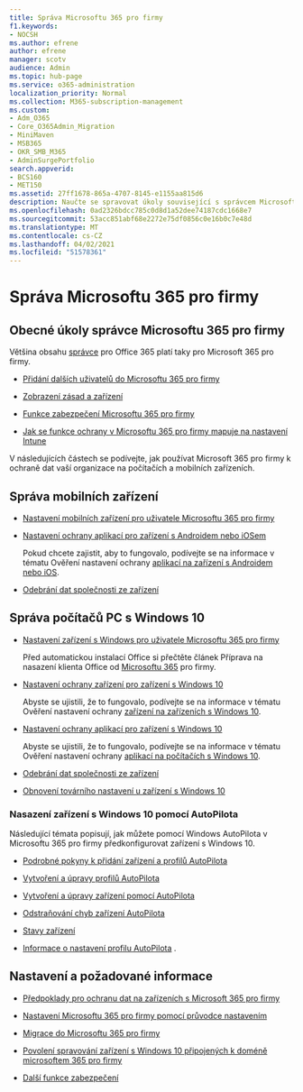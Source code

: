 ```yaml
---
title: Správa Microsoftu 365 pro firmy
f1.keywords:
- NOCSH
ms.author: efrene
author: efrene
manager: scotv
audience: Admin
ms.topic: hub-page
ms.service: o365-administration
localization_priority: Normal
ms.collection: M365-subscription-management
ms.custom:
- Adm_O365
- Core_O365Admin_Migration
- MiniMaven
- MSB365
- OKR_SMB_M365
- AdminSurgePortfolio
search.appverid:
- BCS160
- MET150
ms.assetid: 27ff1678-865a-4707-8145-e1155aa815d6
description: Naučte se spravovat úkoly související s správcem Microsoftu 365 pro firmy, mobilní zařízení, počítače s Windows 10 a mnoho takových úkolů.
ms.openlocfilehash: 0ad2326bdcc785c0d8d1a52dee74187cdc1668e7
ms.sourcegitcommit: 53acc851abf68e2272e75df0856c0e16b0c7e48d
ms.translationtype: MT
ms.contentlocale: cs-CZ
ms.lasthandoff: 04/02/2021
ms.locfileid: "51578361"
---
```

# <a name="manage-microsoft-365-for-business"></a>Správa Microsoftu 365 pro firmy

## <a name="general-microsoft-365-for-business-admin-tasks"></a>Obecné úkoly správce Microsoftu 365 pro firmy

Většina obsahu [správce](/office365/admin/admin-home) pro Office 365 platí taky pro Microsoft 365 pro firmy.

- [Přidání dalších uživatelů do Microsoftu 365 pro firmy](../admin/add-users/add-users.md)
    
- [Zobrazení zásad a zařízení](view-policies-and-devices.md)
    
- [Funkce zabezpečení Microsoftu 365 pro firmy](security-features.md)
    
- [Jak se funkce ochrany v Microsoftu 365 pro firmy mapuje na nastavení Intune](map-protection-features-to-intune-settings.md)
    
V následujících částech se podívejte, jak používat Microsoft 365 pro firmy k ochraně dat vaší organizace na počítačích a mobilních zařízeních.
  
## <a name="manage-mobile-devices"></a>Správa mobilních zařízení

- [Nastavení mobilních zařízení pro uživatele Microsoftu 365 pro firmy](set-up-mobile-devices.md)
    
- [Nastavení ochrany aplikací pro zařízení s Androidem nebo iOSem](app-protection-settings-for-android-and-ios.md)
    
    Pokud chcete zajistit, aby to fungovalo, podívejte se na informace v tématu Ověření nastavení ochrany [aplikací na zařízení s Androidem nebo iOS](validate-settings-on-android-or-ios.md). 
    
- [Odebrání dat společnosti ze zařízení](remove-company-data.md)
    
## <a name="manage-windows-10-pcs"></a>Správa počítačů PC s Windows 10

- [Nastavení zařízení s Windows pro uživatele Microsoftu 365 pro firmy](set-up-windows-devices.md)

    Před automatickou instalací Office si přečtěte článek Příprava na nasazení klienta Office od [Microsoftu 365](prepare-for-office-client-deployment.md) pro firmy. 
    
- [Nastavení ochrany zařízení pro zařízení s Windows 10](protection-settings-for-windows-10-pcs.md)
    
    Abyste se ujistili, že to fungovalo, podívejte se na informace v tématu Ověření nastavení ochrany [zařízení na zařízeních s Windows 10](validate-settings-on-windows-10-pcs.md). 
    
- [Nastavení ochrany aplikací pro zařízení s Windows 10](protection-settings-for-windows-10-devices.md)
    
    Abyste se ujistili, že to fungovalo, podívejte se na informace v tématu Ověření nastavení ochrany [aplikací na počítačích s Windows 10](validate-protection-settings-on-windows-10-pcs.md). 
    
- [Odebrání dat společnosti ze zařízení](remove-company-data.md)
    
- [Obnovení továrního nastavení u zařízení s Windows 10](reset-devices-to-factory-settings.md)
    
### <a name="use-autopilot-to-deploy-windows-10-devices"></a>Nasazení zařízení s Windows 10 pomocí AutoPilota

Následující témata popisují, jak můžete pomocí Windows AutoPilota v Microsoftu 365 pro firmy předkonfigurovat zařízení s Windows 10.
  
- [Podrobné pokyny k přidání zařízení a profilů AutoPilota](add-autopilot-devices-and-profile.md)
    
- [Vytvoření a úpravy profilů AutoPilota](create-and-edit-autopilot-profiles.md)
    
- [Vytvoření a úpravy zařízení pomocí AutoPilota](create-and-edit-autopilot-devices.md)
    
- [Odstraňování chyb zařízení AutoPilota](troubleshoot-autopilot-errors.md)
    
- [Stavy zařízení](device-states.md)
    
- [Informace o nastavení profilu AutoPilota](autopilot-profile-settings.md) .
    
## <a name="set-up-and-prerequisite-information"></a>Nastavení a požadované informace

- [Předpoklady pro ochranu dat na zařízeních s Microsoft 365 pro firmy](pre-requisites-for-data-protection.md)
    
- [Nastavení Microsoftu 365 pro firmy pomocí průvodce nastavením](set-up.md)
    
- [Migrace do Microsoftu 365 pro firmy](migrate-to-microsoft-365-business.md)
    
- [Povolení spravování zařízení s Windows 10 připojených k doméně microsoftem 365 pro firmy](manage-windows-devices.md)
    
- [Další funkce zabezpečení](security-features.md#additional-security-features)